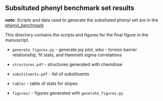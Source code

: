 ## Subsituted phenyl benchmark set results

__note__: Scripts and data used to generate the subsituted phenyl set are in the [phenyl_benchmark](https://github.com/choderalab/fragmenter_data/tree/master/phenyl_benchmark)

This directory contains the scripts and figures for the final figure in the manuscript.

* `generate_figures.py` - generate joy plot, wbo - torsion barrier relationship, fit stats, and Hammett sigma correlations
* `structures.pdf` - structures generated with chemdraw
* `substituents.pdf` - list of substituents

* `table/` - table of stats for slopes
* `figures/` - figures generated with `generate_figures.py`